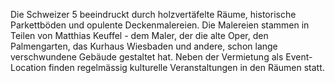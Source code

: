 Die Schweizer 5 beeindruckt durch holzvertäfelte Räume, historische Parkettböden und opulente Deckenmalereien. Die Malereien stammen in Teilen von Matthias Keuffel - dem Maler, der die alte Oper, den Palmengarten, das Kurhaus Wiesbaden und andere, schon lange verschwundene Gebäude gestaltet hat. Neben der Vermietung als Event-Location finden regelmässig kulturelle Veranstaltungen in den Räumen statt.
